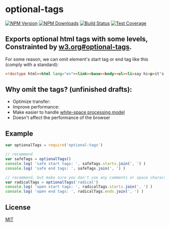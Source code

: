 # optional-tags

[![NPM Version][npm-image]][npm-url]
[![NPM Downloads][downloads-image]][downloads-url]
[![Build Status][travis-image]][travis-url]
[![Test Coverage][coveralls-image]][coveralls-url]

## Exports optional html tags with some levels, Constrainted by [w3.org#optional-tags](http://www.w3.org/html/wg/drafts/html/master/syntax.html#optional-tags).

For some reason, we can omit element's start tag or end tag like this (comply with a standard):

```html
<!doctype html><html lang="en"><link><base><body><ul><li>say hi<p>it's all we need</ul>
```

## Why omit the tags? (unfinished drafts):
- Optimize transfer: 
- Improve performance: 
- Make easier to handle [white-space processing model](http://www.w3.org/TR/2013/WD-css-text-3-20131010/#white-space-rules)
- Doesn't affect the performance of the browser

## Example

```js
var optionalTags = require('optional-tags')

// recommend
var safeTags = optionalTags()
console.log( 'safe start tags: ', safeTags.starts.join(', ') )
console.log( 'safe end tags: ', safeTags.join(', ') )

// recommend, but make sure you don't use any comments or space character
var radicalTags = optionalTags('radical')
console.log( 'open start tags: ', radicalTags.starts.join(', ') )
console.log( 'open end tags: ', radicalTags.ends.join(', ') )
```

## License

[MIT](LICENSE)

[npm-image]: https://img.shields.io/npm/v/optional-tags.svg?style=flat
[npm-url]: https://npmjs.org/package/optional-tags
[travis-image]: https://travis-ci.org/cutsin/optional-tags.svg
[travis-url]: https://travis-ci.org/cutsin/optional-tags
[coveralls-image]: https://img.shields.io/coveralls/cutsin/optional-tags.svg?style=flat
[coveralls-url]: https://coveralls.io/r/cutsin/optional-tags
[downloads-image]: https://img.shields.io/npm/dm/optional-tags.svg?style=flat
[downloads-url]: https://npmjs.org/package/optional-tags
